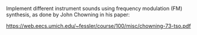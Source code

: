 Implement different instrument sounds using frequency modulation (FM) synthesis, as done by John Chowning in his paper:

https://web.eecs.umich.edu/~fessler/course/100/misc/chowning-73-tso.pdf

